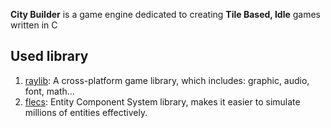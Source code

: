 **City Builder** is a game engine dedicated to creating **Tile Based, Idle** games written in C

## Used library
1. [raylib](https://www.raylib.com/): A cross-platform game library, which includes: graphic, audio, font, math...
2. [flecs](https://github.com/SanderMertens/flecs): Entity Component System library, makes it easier to simulate millions of entities effectively.
